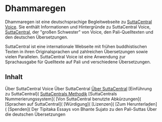 # Dhammaregen
Dhammaregen ist eine deutschsprachige Begleitwebseite zu [SuttaCentral Voice](https://voice.suttacentral.net/scv/index.html#/sutta). Sie enthält Informationen und Hintergründe zu SuttaCentral Voice, [SuttaCentral](https://suttacentral.net/), der "großen Schwester" von Voice, den Pali-Quelltexten und den deutschen Übersetzungen.

SuttaCentral ist eine internationale Webseite mit frühen buddhistischen Texten in ihren Originalsprachen und zahlreichen Übersetzungen sowie vielen Parallelen. SuttaCentral Voice ist eine Anwendung zur Sprachausgabe für Quelltexte auf Pali und verschiedene Übersetzungen.

## Inhalt
Über SuttaCentral Voice
Über SuttaCentral
[Über SuttaCentral](https://sc-voice.github.io/Dhammaregen/docs/uber-suttacentral/uber-suttacentral)
[Einführung zu SuttaCentral](
[SuttaCentrals Methodik](https://sc-voice.github.io/Dhammaregen/docs/uber-suttacentral/methodik-und-quellen)
[SuttaCentrals Nummerierungssystem](
[Von SuttaCentral benutzte Abkürzungen](
[Sprachen auf SuttaCentral](
[Würdigung](
[Lizenzen](
[Zum Herunterladen](
[Spenden](
Der Tipitaka
Essays von Bhante Sujato zu den Pali-Suttas
Über die deutschen Übersetzungen
